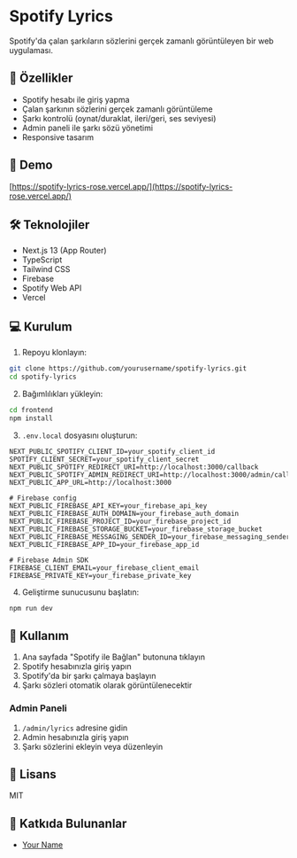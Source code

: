# Spotify Lyrics

Spotify'da çalan şarkıların sözlerini gerçek zamanlı görüntüleyen bir web uygulaması.

## 🌟 Özellikler

- Spotify hesabı ile giriş yapma
- Çalan şarkının sözlerini gerçek zamanlı görüntüleme
- Şarkı kontrolü (oynat/duraklat, ileri/geri, ses seviyesi)
- Admin paneli ile şarkı sözü yönetimi
- Responsive tasarım

## 🚀 Demo

[https://spotify-lyrics-rose.vercel.app/](https://spotify-lyrics-rose.vercel.app/)

## 🛠️ Teknolojiler

- Next.js 13 (App Router)
- TypeScript
- Tailwind CSS
- Firebase
- Spotify Web API
- Vercel

## 💻 Kurulum

1. Repoyu klonlayın:
```bash
git clone https://github.com/yourusername/spotify-lyrics.git
cd spotify-lyrics
```

2. Bağımlılıkları yükleyin:
```bash
cd frontend
npm install
```

3. `.env.local` dosyasını oluşturun:
```env
NEXT_PUBLIC_SPOTIFY_CLIENT_ID=your_spotify_client_id
SPOTIFY_CLIENT_SECRET=your_spotify_client_secret
NEXT_PUBLIC_SPOTIFY_REDIRECT_URI=http://localhost:3000/callback
NEXT_PUBLIC_SPOTIFY_ADMIN_REDIRECT_URI=http://localhost:3000/admin/callback
NEXT_PUBLIC_APP_URL=http://localhost:3000

# Firebase config
NEXT_PUBLIC_FIREBASE_API_KEY=your_firebase_api_key
NEXT_PUBLIC_FIREBASE_AUTH_DOMAIN=your_firebase_auth_domain
NEXT_PUBLIC_FIREBASE_PROJECT_ID=your_firebase_project_id
NEXT_PUBLIC_FIREBASE_STORAGE_BUCKET=your_firebase_storage_bucket
NEXT_PUBLIC_FIREBASE_MESSAGING_SENDER_ID=your_firebase_messaging_sender_id
NEXT_PUBLIC_FIREBASE_APP_ID=your_firebase_app_id

# Firebase Admin SDK
FIREBASE_CLIENT_EMAIL=your_firebase_client_email
FIREBASE_PRIVATE_KEY=your_firebase_private_key
```

4. Geliştirme sunucusunu başlatın:
```bash
npm run dev
```

## 📝 Kullanım

1. Ana sayfada "Spotify ile Bağlan" butonuna tıklayın
2. Spotify hesabınızla giriş yapın
3. Spotify'da bir şarkı çalmaya başlayın
4. Şarkı sözleri otomatik olarak görüntülenecektir

### Admin Paneli

1. `/admin/lyrics` adresine gidin
2. Admin hesabınızla giriş yapın
3. Şarkı sözlerini ekleyin veya düzenleyin

## 📄 Lisans

MIT

## 👥 Katkıda Bulunanlar

- [Your Name](https://github.com/yourusername) 
